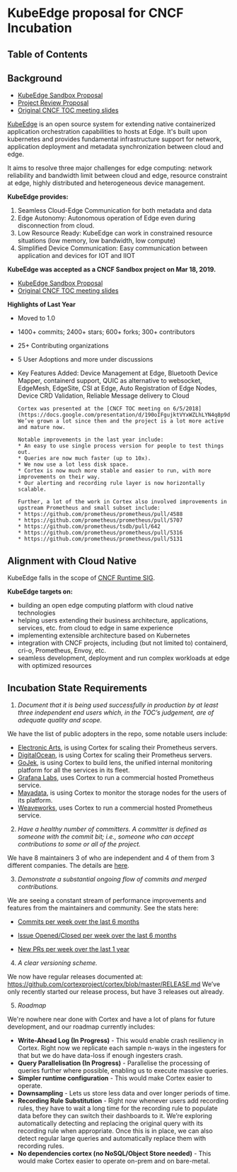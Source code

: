 # KubeEdge proposal for CNCF Incubation

## Table of Contents



## Background
- [KubeEdge Sandbox Proposal](https://github.com/cncf/toc/blob/master/proposals/sandbox/kubeedge.adoc)
- [Project Review Proposal](https://github.com/cncf/toc/pull/440)
- [Original CNCF TOC meeting slides](https://docs.google.com/presentation/d/1e1ahun91Abn2xvX7Z8PVgGBz6c7Q7iO027XVzVuffDg/edit#slide=id.g25ca91f87f_0_0)


[KubeEdge](https://kubeedge.io/en/) is an open source system for extending native containerized application orchestration capabilities to hosts at Edge. It's built upon kubernetes and provides fundamental infrastructure support for network, application deployment and metadata synchronization between cloud and edge.

It aims to resolve three major challenges for edge computing: network reliability and bandwidth limit between cloud and edge, resource constraint at edge, highly distributed and heterogeneous device management.

**KubeEdge provides:**
1. Seamless Cloud-Edge Communication for both metadata and data
2. Edge Autonomy: Autonomous operation of Edge even during disconnection from cloud.
3. Low Resource Ready: KubeEdge can work in constrained resource situations (low memory, low bandwidth, low compute)
4. Simplified Device Communication: Easy communication between application and devices for IOT and IIOT

**KubeEdge was accepted as a CNCF Sandbox project on Mar 18, 2019.**
- [KubeEdge Sandbox Proposal](https://github.com/cncf/toc/blob/master/proposals/sandbox/kubeedge.adoc)
- [Original CNCF TOC meeting slides](https://docs.google.com/presentation/d/1e1ahun91Abn2xvX7Z8PVgGBz6c7Q7iO027XVzVuffDg/edit#slide=id.g25ca91f87f_0_0)


**Highlights of Last Year**
- Moved to 1.0
- 1400+ commits; 2400+ stars; 600+ forks; 300+ contributors
- 25+ Contributing organizations
- 5 User Adoptions and more under discussions
- Key Features Added: Device Management at Edge, Bluetooth Device Mapper, containerd support, QUIC as alternative to websocket, EdgeMesh, EdgeSite, CSI at Edge, Auto Registration of Edge Nodes, Device CRD Validation, Reliable Message delivery to Cloud




      Cortex was presented at the [CNCF TOC meeting on 6/5/2018](https://docs.google.com/presentation/d/190oIFgujktVYxWZLhLYN4q8p9dtQYoe4sxHgn4deBSI/edit#slide=id.g25ca91f87f_0_0). We’ve grown a lot since then and the project is a lot more active and mature now.

      Notable improvements in the last year include:
      * An easy to use single process version for people to test things out.
      * Queries are now much faster (up to 10x).
      * We now use a lot less disk space.
      * Cortex is now much more stable and easier to run, with more improvements on their way.
      * Our alerting and recording rule layer is now horizontally scalable.

      Further, a lot of the work in Cortex also involved improvements in upstream Prometheus and small subset include:
      * https://github.com/prometheus/prometheus/pull/4588
      * https://github.com/prometheus/prometheus/pull/5707
      * https://github.com/prometheus/tsdb/pull/642
      * https://github.com/prometheus/prometheus/pull/5316
      * https://github.com/prometheus/prometheus/pull/5131

## Alignment with Cloud Native

KubeEdge falls in the scope of [CNCF Runtime SIG](https://github.com/cncf/sig-runtime).

**KubeEdge targets on:**
  - building an open edge computing platform with cloud native technologies
  - helping users extending their business architecture, applications, services, etc. from cloud to edge in same experience
  - implementing extensible architecture based on Kubernetes
  - integration with CNCF projects, including (but not limited to) containerd, cri-o, Prometheus, Envoy, etc.
  - seamless development, deployment and run complex workloads at edge with optimized resources


## Incubation State Requirements

1. _Document that it is being used successfully in production by at least three independent end users which, in the TOC’s judgement, are of adequate quality and scope._

We have the list of public adopters in the repo, some notable users include:

* [Electronic Arts](https://www.ea.com/), is using Cortex for scaling their Prometheus servers.
* [DigitalOcean](https://www.digitalocean.com/), is using Cortex for scaling their Prometheus servers.
* [GoJek](https://www.gojek.com/), is using Cortex to build lens, the unified internal monitoring platform for all the services in its fleet.
* [Grafana Labs](https://www.grafana.com/), uses Cortex to run a commercial hosted Prometheus service.
* [Mayadata](https://www.mayadata.io/), is using Cortex to monitor the storage nodes for the users of its platform.
* [Weaveworks](https://www.weave.works/), uses Cortex to run a commercial hosted Prometheus service.


2. _Have a healthy number of committers. A committer is defined as someone with the commit bit; i.e., someone who can accept contributions to some or all of the project._

We have 8 maintainers 3 of who are independent and 4 of them from 3 different companies. The details are [here](https://github.com/cortexproject/cortex/blob/master/MAINTAINERS).

3. _Demonstrate a substantial ongoing flow of commits and merged contributions._

We are seeing a constant stream of performance improvements and features from the maintainers and community. See the stats here:

* [Commits per week over the last 6 months](https://cortex.devstats.cncf.io/d/2/commits-repository-groups?orgId=1&var-period=d7&var-repogroups=All&from=now-6M&to=now)

* [Issue Opened/Closed per week over the last 6 months](https://cortex.devstats.cncf.io/d/12/issues-opened-closed-by-repository-group?orgId=1&from=now-6M&to=now)

* [New PRs per week over the last 1 year](https://cortex.devstats.cncf.io/d/15/new-prs-in-repository-groups?orgId=1&from=now-1y&to=now)

4. _A clear versioning scheme._

We now have regular releases documented at: https://github.com/cortexproject/cortex/blob/master/RELEASE.md
We’ve only recently started our release process, but have 3 releases out already.

5. _Roadmap_

We're nowhere near done with Cortex and have a lot of plans for future development, and our roadmap currently includes:

* **Write-Ahead Log (In Progress)** - This would enable crash resiliency in Cortex. Right now we replicate each sample n-ways in the ingesters for that but we do have data-loss if enough ingesters crash.
* **Query Parallelisation (In Progress)** - Parallelise the processing of queries further where possible, enabling us to execute massive queries.
* **Simpler runtime configuration** - This would make Cortex easier to operate.
* **Downsampling** - Lets us store less data and over longer periods of time.
* **Recording Rule Substitution** - Right now whenever users add recording rules, they have to wait a long time for the recording rule to populate data before they can switch their dashboards to it. We’re exploring automatically detecting and replacing the original query with its recording rule when appropriate. Once this is in place, we can also detect regular large queries and automatically replace them with recording rules.
* **No dependencies cortex (no NoSQL/Object Store needed)** - This would make Cortex easier to operate on-prem and on bare-metal.

